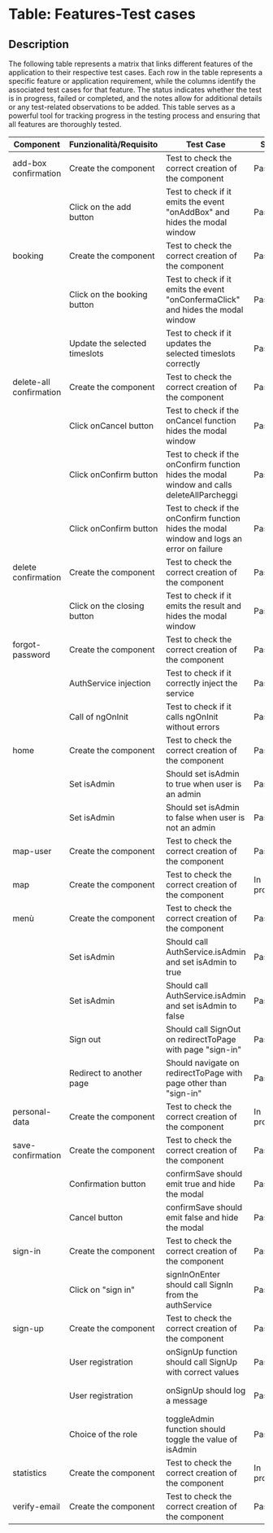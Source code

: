 # Table: Features-Test cases

## Description
The following table represents a matrix that links different features of the application to their respective test cases. 
Each row in the table represents a specific feature or application requirement, while the columns identify the associated test cases for that feature. 
The status indicates whether the test is in progress, failed or completed, and the notes allow for additional details or any test-related observations to be added. 
This table serves as a powerful tool for tracking progress in the testing process and ensuring that all features are thoroughly tested.

| Component | Funzionalità/Requisito | Test Case | Stato  | Note                        |
| ----------------------| ---------------------- | --------- | ------ | --------------------------- |
| add-box confirmation | Create the component  | Test to check the correct creation of the component | Passed |  |
|  | Click on the add button| Test to check if it emits the event "onAddBox" and hides the modal window | Passed |  |
| booking | Create the component   | Test to check the correct creation of the component     | Passed |  |
|  | Click on the booking button| Test to check if it emits the event "onConfermaClick" and hides the modal window | Passed |  |
|  | Update the selected timeslots| Test to check if it updates the selected timeslots correctly | Passed |  |
| delete-all confirmation | Create the component   | Test to check the correct creation of the component     | Passed |  |
|  | Click onCancel button   | Test to check if the onCancel function hides the modal window     | Passed |  |
|  | Click onConfirm button   | Test to check if the onConfirm function hides the modal window and calls deleteAllParcheggi     | Passed | correct behavior |
|  | Click onConfirm button   | Test to check if the onConfirm function hides the modal window and logs an error on failure    | Passed | error management |  
| delete confirmation | Create the component   | Test to check the correct creation of the component     | Passed |  |
|  | Click on the closing button  | Test to check if it emits the result and hides the modal window     | Passed |  |
| forgot-password | Create the component   | Test to check the correct creation of the component     | Passed |  |
|  | AuthService injection   | Test to check if it correctly inject the service     | Passed |  |
|  | Call of ngOnInit   | Test to check if it calls ngOnInit without errors     | Passed |  |
| home | Create the component   | Test to check the correct creation of the component     | Passed |  |
|  | Set isAdmin  | Should set isAdmin to true when user is an admin     | Passed | when the user is an administrator |
|  | Set isAdmin  | Should set isAdmin to false when user is not an admin      | Passed | when the user isn't an administrator |
| map-user | Create the component   | Test to check the correct creation of the component     | Passed |  |
| map | Create the component   | Test to check the correct creation of the component     | In progress |  |
| menù | Create the component   | Test to check the correct creation of the component     | Passed |  |
|  | Set isAdmin   | Should call AuthService.isAdmin and set isAdmin to true     | Passed |  |
|  | Set isAdmin   | Should call AuthService.isAdmin and set isAdmin to false      | Passed |  |
|  | Sign out   | Should call SignOut on redirectToPage with page "sign-in"     | Passed |  |
|  | Redirect to another page   | Should navigate on redirectToPage with page other than "sign-in"      | Passed |  |
| personal-data | Create the component   | Test to check the correct creation of the component     | In progress |  |
| save-confirmation | Create the component   | Test to check the correct creation of the component     | Passed |  |
|  | Confirmation button   | confirmSave should emit true and hide the modal             | Passed |  |
|  | Cancel button  | confirmSave should emit false and hide the modal              | Passed |  |
| sign-in | Create the component   | Test to check the correct creation of the component     | Passed | User log in  |
|  | Click on "sign in"  | signInOnEnter should call SignIn from the authService          | Passed | User log in  |
| sign-up | Create the component   | Test to check the correct creation of the component     | Passed | User registration |
|  | User registration  | onSignUp function should call SignUp with correct values     | Passed | when all fields are filled |
|  | User registration    | onSignUp should log a message     | Passed | when not all fields are filled |
|  | Choice of the role   | toggleAdmin function should toggle the value of isAdmin     | Passed | to change the role of the user |
| statistics | Create the component   | Test to check the correct creation of the component     | In progress | Data statistics visualization |
| verify-email | Create the component   | Test to check the correct creation of the component     | Passed |  |
